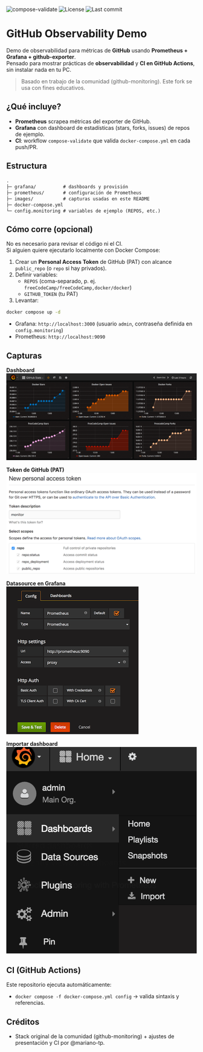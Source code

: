 ![compose-validate](https://github.com/mariano-tp/github-observability-demo/actions/workflows/compose-validate.yml/badge.svg?branch=main)
![License](https://img.shields.io/badge/license-MIT-green)
![Last commit](https://img.shields.io/github/last-commit/mariano-tp/github-observability-demo)

# GitHub Observability Demo

Demo de observabilidad para métricas de **GitHub** usando **Prometheus + Grafana + github-exporter**.  
Pensado para mostrar prácticas de **observabilidad** y **CI en GitHub Actions**, sin instalar nada en tu PC.

> Basado en trabajo de la comunidad (github-monitoring). Este fork se usa con fines educativos.

## ¿Qué incluye?
- **Prometheus** scrapea métricas del exporter de GitHub.
- **Grafana** con dashboard de estadísticas (stars, forks, issues) de repos de ejemplo.
- **CI**: workflow `compose-validate` que valida `docker-compose.yml` en cada push/PR.

## Estructura
```
.
├─ grafana/          # dashboards y provisión
├─ prometheus/       # configuración de Prometheus
├─ images/           # capturas usadas en este README
├─ docker-compose.yml
└─ config.monitoring # variables de ejemplo (REPOS, etc.)
```

## Cómo corre (opcional)
No es necesario para revisar el código ni el CI.  
Si alguien quiere ejecutarlo localmente con Docker Compose:

1. Crear un **Personal Access Token** de GitHub (PAT) con alcance `public_repo` (o `repo` si hay privados).
2. Definir variables:
   - `REPOS` (coma-separado, p. ej. `freeCodeCamp/freeCodeCamp,docker/docker`)
   - `GITHUB_TOKEN` (tu PAT)
3. Levantar:
```bash
docker compose up -d
```

- Grafana: `http://localhost:3000` (usuario `admin`, contraseña definida en `config.monitoring`)  
- Prometheus: `http://localhost:9090`

## Capturas
**Dashboard**  
![Dashboard](images/dashboard.png)

**Token de GitHub (PAT)**  
![PAT](images/github_token.png)

**Datasource en Grafana**  
![Datasource](images/Grafana_Add_Data_Source.png)

**Importar dashboard**  
![Import](images/Import_Dashboard.png)

## CI (GitHub Actions)
Este repositorio ejecuta automáticamente:
- `docker compose -f docker-compose.yml config` → valida sintaxis y referencias.

## Créditos
- Stack original de la comunidad (github-monitoring) + ajustes de presentación y CI por @mariano-tp.
